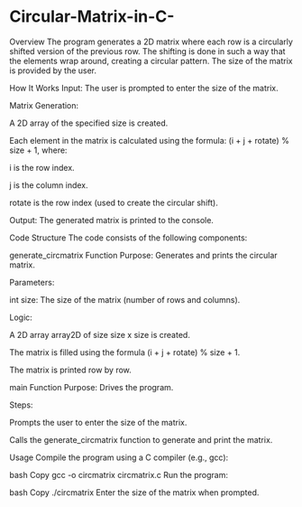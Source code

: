# Circular-Matrix-in-C-
Overview
The program generates a 2D matrix where each row is a circularly shifted version of the previous row. The shifting is done in such a way that the elements wrap around, creating a circular pattern. The size of the matrix is provided by the user.

How It Works
Input: The user is prompted to enter the size of the matrix.

Matrix Generation:

A 2D array of the specified size is created.

Each element in the matrix is calculated using the formula:
(i + j + rotate) % size + 1, where:

i is the row index.

j is the column index.

rotate is the row index (used to create the circular shift).

Output: The generated matrix is printed to the console.

Code Structure
The code consists of the following components:

generate_circmatrix Function
Purpose: Generates and prints the circular matrix.

Parameters:

int size: The size of the matrix (number of rows and columns).

Logic:

A 2D array array2D of size size x size is created.

The matrix is filled using the formula (i + j + rotate) % size + 1.

The matrix is printed row by row.

main Function
Purpose: Drives the program.

Steps:

Prompts the user to enter the size of the matrix.

Calls the generate_circmatrix function to generate and print the matrix.

Usage
Compile the program using a C compiler (e.g., gcc):

bash
Copy
gcc -o circmatrix circmatrix.c
Run the program:

bash
Copy
./circmatrix
Enter the size of the matrix when prompted.
